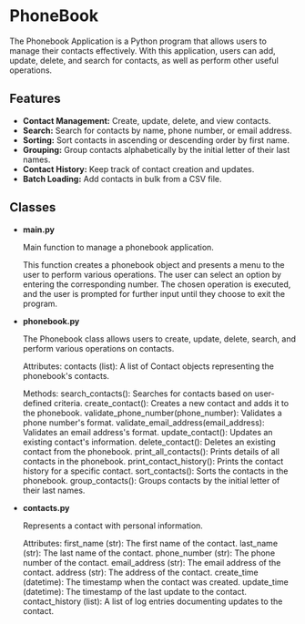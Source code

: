 # PhoneBook

The Phonebook Application is a Python program that allows users to manage their contacts effectively. 
With this application, users can add, update, delete, and search for contacts, as well as perform other useful operations.

## Features

- **Contact Management:** Create, update, delete, and view contacts.
- **Search:** Search for contacts by name, phone number, or email address.
- **Sorting:** Sort contacts in ascending or descending order by first name.
- **Grouping:** Group contacts alphabetically by the initial letter of their last names.
- **Contact History:** Keep track of contact creation and updates.
- **Batch Loading:** Add contacts in bulk from a CSV file.


## Classes

- **main.py** 

    Main function to manage a phonebook application.

    This function creates a phonebook object and presents a menu to the user to perform various operations.
    The user can select an option by entering the corresponding number. 
    The chosen operation is executed, and the user is prompted for further input until they choose to exit the program.

- **phonebook.py**

    The Phonebook class allows users to create, update, delete, search, and perform various operations on contacts.

    Attributes:
        contacts (list): A list of Contact objects representing the phonebook's contacts.

    Methods:
        search_contacts(): Searches for contacts based on user-defined criteria.
        create_contact(): Creates a new contact and adds it to the phonebook.
        validate_phone_number(phone_number): Validates a phone number's format.
        validate_email_address(email_address): Validates an email address's format.
        update_contact(): Updates an existing contact's information.
        delete_contact(): Deletes an existing contact from the phonebook.
        print_all_contacts(): Prints details of all contacts in the phonebook.
        print_contact_history(): Prints the contact history for a specific contact.
        sort_contacts(): Sorts the contacts in the phonebook.
        group_contacts(): Groups contacts by the initial letter of their last names.

- **contacts.py**

    Represents a contact with personal information.

    Attributes:
        first_name (str): The first name of the contact.
        last_name (str): The last name of the contact.
        phone_number (str): The phone number of the contact.
        email_address (str): The email address of the contact.
        address (str): The address of the contact.
        create_time (datetime): The timestamp when the contact was created.
        update_time (datetime): The timestamp of the last update to the contact.
        contact_history (list): A list of log entries documenting updates to the contact.
